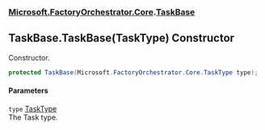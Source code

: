 ### [Microsoft.FactoryOrchestrator.Core](Microsoft_FactoryOrchestrator_Core.md 'Microsoft.FactoryOrchestrator.Core').[TaskBase](Microsoft_FactoryOrchestrator_Core_TaskBase.md 'Microsoft.FactoryOrchestrator.Core.TaskBase')
## TaskBase.TaskBase(TaskType) Constructor
Constructor.  
```csharp
protected TaskBase(Microsoft.FactoryOrchestrator.Core.TaskType type);
```
#### Parameters
<a name='Microsoft_FactoryOrchestrator_Core_TaskBase_TaskBase(Microsoft_FactoryOrchestrator_Core_TaskType)_type'></a>
`type` [TaskType](Microsoft_FactoryOrchestrator_Core_TaskType.md 'Microsoft.FactoryOrchestrator.Core.TaskType')  
The Task type.
  
